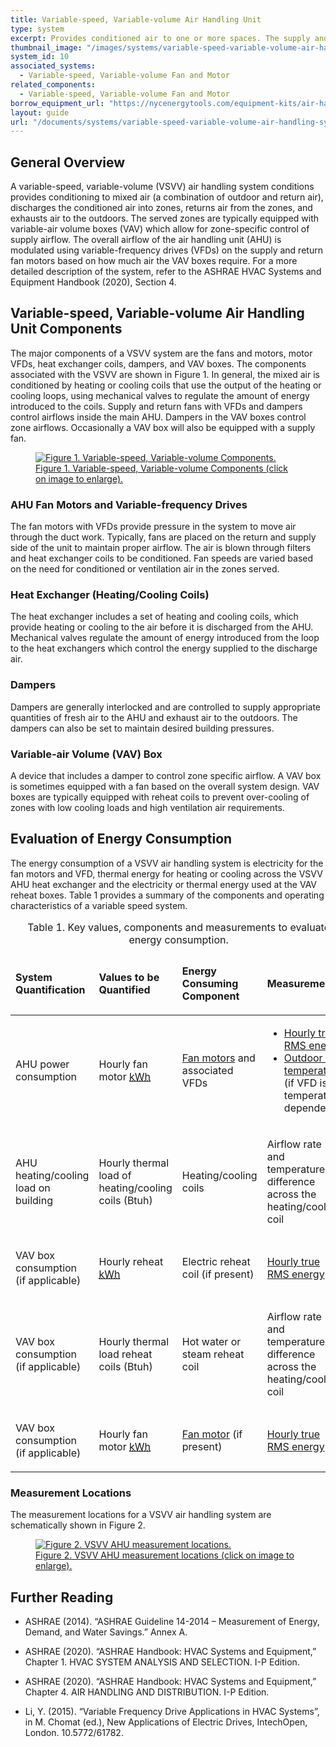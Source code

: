 ```yaml
---
title: Variable-speed, Variable-volume Air Handling Unit
type: system
excerpt: Provides conditioned air to one or more spaces. The supply and return fans operate at variable speeds.
thumbnail_image: "/images/systems/variable-speed-variable-volume-air-handling-unit/2024_0702_VSVV AHU_system_thumbnail_RESIZED-01.jpg"
system_id: 10
associated_systems: 
  - Variable-speed, Variable-volume Fan and Motor
related_components:
  - Variable-speed, Variable-volume Fan and Motor
borrow_equipment_url: "https://nycenergytools.com/equipment-kits/air-handler-unit-fans-measurement-kit/"
layout: guide
url: "/documents/systems/variable-speed-variable-volume-air-handling-system"
---
```


## General Overview

A variable-speed, variable-volume (VSVV) air handling system conditions provides conditioning to mixed air (a combination of outdoor and return air), discharges the conditioned air into zones, returns air from the zones, and exhausts air to the outdoors. The served zones are typically equipped with variable-air volume boxes (VAV) which allow for zone-specific control of supply airflow. The overall airflow of the air handling unit (AHU) is modulated using variable-frequency drives (VFDs) on the supply and return fan motors based on how much air the VAV boxes require. For a more detailed description of the system, refer to the ASHRAE HVAC Systems and Equipment Handbook (2020), Section 4. 

## Variable-speed, Variable-volume Air Handling Unit Components 

The major components of a VSVV system are the fans and motors, motor VFDs, heat exchanger coils, dampers, and VAV boxes. The components associated with the VSVV are shown in Figure 1. In general, the mixed air is conditioned by heating or cooling coils that use the output of the heating or cooling loops, using mechanical valves to regulate the amount of energy introduced to the coils. Supply and return fans with VFDs and dampers control airflows inside the main AHU. Dampers in the VAV boxes control zone airflows. Occasionally a VAV box will also be equipped with a supply fan.  

<a href="/images/systems/variable-speed-variable-volume-air-handling-unit/2024_0503_VSVV AHU system_figure 1 updated.jpeg">
    <figure class="figure mb-4 mt-3">
        <img src="/images/systems/variable-speed-variable-volume-air-handling-unit/2024_0503_VSVV AHU system_figure 1 updated.jpeg" class="figure-img img-fluid rounded" alt="Figure 1. Variable-speed, Variable-volume Components.">
        <figcaption class="figure-caption text-left">Figure 1. Variable-speed, Variable-volume Components (click on image to enlarge).</figcaption>
    </figure>
</a>

### AHU Fan Motors and Variable-frequency Drives 

The fan motors with VFDs provide pressure in the system to move air through the duct work. Typically, fans are placed on the return and supply side of the unit to maintain proper airflow. The air is blown through filters and heat exchanger coils to be conditioned. Fan speeds are varied based on the need for conditioned or ventilation air in the zones served.  

### Heat Exchanger (Heating/Cooling Coils) 

The heat exchanger includes a set of heating and cooling coils, which provide heating or cooling to the air before it is discharged from the AHU. Mechanical valves regulate the amount of energy introduced from the loop to the heat exchangers which control the energy supplied to the discharge air.  

### Dampers 

Dampers are generally interlocked and are controlled to supply appropriate quantities of fresh air to the AHU and exhaust air to the outdoors. The dampers can also be set to maintain desired building pressures.  

### Variable-air Volume (VAV) Box 

A device that includes a damper to control zone specific airflow. A VAV box is sometimes equipped with a fan based on the overall system design. VAV boxes are typically equipped with reheat coils to prevent over-cooling of zones with low cooling loads and high ventilation air requirements.  

## Evaluation of Energy Consumption 

The energy consumption of a VSVV air handling system is electricity for the fan motors and VFD, thermal energy for heating or cooling across the VSVV AHU heat exchanger and the electricity or thermal energy used at the VAV reheat boxes. Table 1 provides a summary of the components and operating characteristics of a variable speed system. 

<div class="table-wrapper">
<table>
    <caption>Table 1. Key values, components and measurements to evaluate energy consumption.</caption>
    <thead>
        <tr>
            <td>
                <p><strong>System Quantification</strong></p>
            </td>
            <td>
                <p><strong>Values to be Quantified</strong></p>
            </td>
            <td>
                <p><strong>Energy Consuming Component</strong></p>
            </td>
            <td>
                <p><strong>Measurements</strong></p>
            </td>
        </tr>
    <tbody>
        <tr>
            <td>
                <p>AHU power consumption</p>
            </td>
            <td>
                <p>Hourly fan motor <a class="glossary-link" href="/glossary#kwh"><abbr title="Kilowatt Hour">kWh</abbr></a></p>
            </td>
            <td>
                <p><a href="/documents/components/variable-speed-variable-volume-fan-and-motor">Fan motors</a> and associated VFDs</p>
            </td>
            <td>
                <ul>
                    <li><a href="/documents/measurement-technique/true-rms-power">Hourly true RMS energy</a></li> 
                    <li><a href="/documents/measurement-technique/outdoor-air-temperature">Outdoor air temperature</a> (if VFD is temperature dependent)</li>
                </ul>
            </td>
        </tr>
        <tr>
            <td>
                <p>AHU heating/cooling load on building</p>
            </td>
            <td>
                <p>Hourly thermal load of heating/cooling coils (Btuh)</p>
            </td>
            <td>
                <p>Heating/cooling coils</p>
            </td>
            <td>
                <p>Airflow rate and temperature difference across the heating/cooling coil</p>
            </td>
        </tr>
        <tr>
            <td>
                <p>VAV box consumption (if applicable)</p>
            </td>
            <td>
                <p>Hourly reheat <a class="glossary-link" href="/glossary#kwh"><abbr title="Kilowatt Hour">kWh</abbr></a></p>
            </td>
            <td>
                <p>Electric reheat coil (if present)</p>
            </td>
            <td>
                <p><a href="/documents/measurement-technique/true-rms-power">Hourly true RMS energy</a></p>
            </td>
        </tr>
        <tr>
            <td>
                <p>VAV box consumption (if applicable)</p>
            </td>
            <td>
                <p>Hourly thermal load reheat coils (Btuh)</p>
            </td>
            <td>
                <p>Hot water or steam reheat coil</p>
            </td>
            <td>
                <p>Airflow rate and temperature difference across the heating/cooling coil</p>
            </td>
        </tr>
        <tr>
            <td>
                <p>VAV box consumption (if applicable)</p>
            </td>
            <td>
                <p>Hourly fan motor <a class="glossary-link" href="/glossary#kwh"><abbr title="Kilowatt Hour">kWh</abbr></a></p>
            </td>
            <td>
                <p><a href="/documents/components/variable-speed-variable-volume-fan-and-motor">Fan motor</a> (if present)</p>
            </td>
            <td>
                <p><a href="/documents/measurement-technique/true-rms-power">Hourly true RMS energy</a></p>
            </td>
        </tr>
    </tbody>
</table> 
</div>

### Measurement Locations

The measurement locations for a VSVV air handling system are schematically shown in Figure 2.

<a href="/images/systems/variable-speed-variable-volume-air-handling-unit/variable speed variable volume ahu figure 2.png">
    <figure class="figure mb-4 mt-3">
        <img src="/images/systems/variable-speed-variable-volume-air-handling-unit/variable speed variable volume ahu figure 2.png" class="figure-img img-fluid rounded" alt="Figure 2. VSVV AHU measurement locations.">
        <figcaption class="figure-caption text-left">Figure 2. VSVV AHU measurement locations (click on image to enlarge).</figcaption>
    </figure>
</a>

## Further Reading

- ASHRAE (2014). “ASHRAE Guideline 14-2014 – Measurement of Energy, Demand, and Water Savings.” Annex A. 

- ASHRAE (2020). “ASHRAE Handbook: HVAC Systems and Equipment,” Chapter 1. HVAC SYSTEM ANALYSIS AND SELECTION. I-P Edition. 

- ASHRAE (2020). “ASHRAE Handbook: HVAC Systems and Equipment,” Chapter 4. AIR HANDLING AND DISTRIBUTION. I-P Edition.  
 
- Li, Y. (2015). “Variable Frequency Drive Applications in HVAC Systems”, in M. Chomat (ed.), New Applications of Electric Drives, IntechOpen, London. 10.5772/61782.